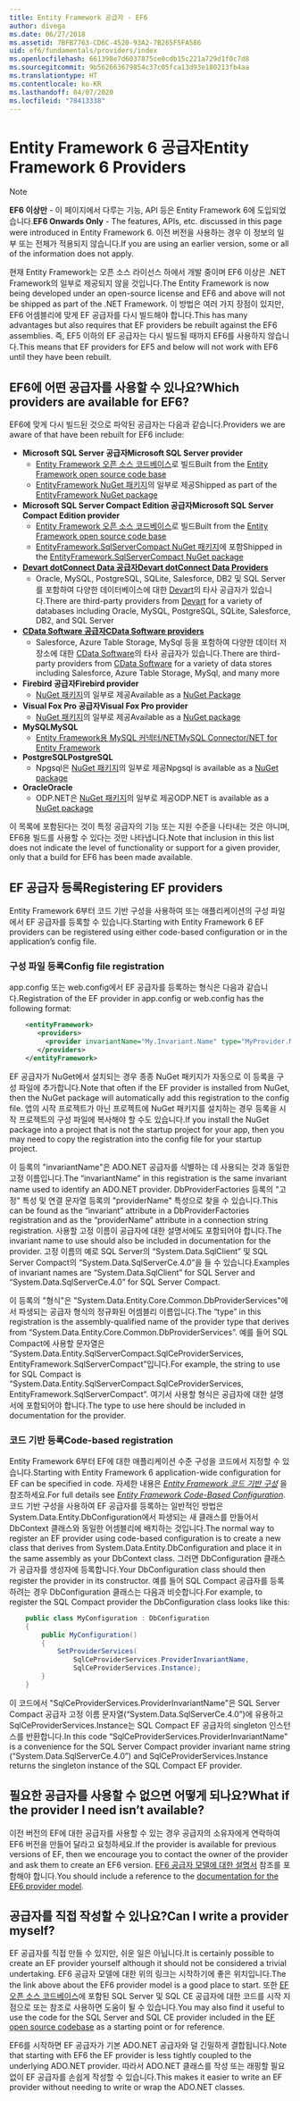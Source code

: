 ```yaml
---
title: Entity Framework 공급자 - EF6
author: divega
ms.date: 06/27/2018
ms.assetid: 7BFB7763-CD6C-4520-93A2-7B265F5FA586
uid: ef6/fundamentals/providers/index
ms.openlocfilehash: 661398e7d6037875ce0cdb15c221a729d1f0c7d8
ms.sourcegitcommit: 9b562663679854c37c05fca13d93e180213fb4aa
ms.translationtype: HT
ms.contentlocale: ko-KR
ms.lasthandoff: 04/07/2020
ms.locfileid: "78413338"
---
```

# <a name="entity-framework-6-providers"></a><span data-ttu-id="ae140-102">Entity Framework 6 공급자</span><span class="sxs-lookup"><span data-stu-id="ae140-102">Entity Framework 6 Providers</span></span>
> [!NOTE]
> <span data-ttu-id="ae140-103">**EF6 이상만** - 이 페이지에서 다루는 기능, API 등은 Entity Framework 6에 도입되었습니다.</span><span class="sxs-lookup"><span data-stu-id="ae140-103">**EF6 Onwards Only** - The features, APIs, etc. discussed in this page were introduced in Entity Framework 6.</span></span> <span data-ttu-id="ae140-104">이전 버전을 사용하는 경우 이 정보의 일부 또는 전체가 적용되지 않습니다.</span><span class="sxs-lookup"><span data-stu-id="ae140-104">If you are using an earlier version, some or all of the information does not apply.</span></span>

<span data-ttu-id="ae140-105">현재 Entity Framework는 오픈 소스 라이선스 하에서 개발 중이며 EF6 이상은 .NET Framework의 일부로 제공되지 않을 것입니다.</span><span class="sxs-lookup"><span data-stu-id="ae140-105">The Entity Framework is now being developed under an open-source license and EF6 and above will not be shipped as part of the .NET Framework.</span></span> <span data-ttu-id="ae140-106">이 방법은 여러 가지 장점이 있지만, EF6 어셈블리에 맞게 EF 공급자를 다시 빌드해야 합니다.</span><span class="sxs-lookup"><span data-stu-id="ae140-106">This has many advantages but also requires that EF providers be rebuilt against the EF6 assemblies.</span></span> <span data-ttu-id="ae140-107">즉, EF5 이하의 EF 공급자는 다시 빌드될 때까지 EF6를 사용하지 않습니다.</span><span class="sxs-lookup"><span data-stu-id="ae140-107">This means that EF providers for EF5 and below will not work with EF6 until they have been rebuilt.</span></span>

## <a name="which-providers-are-available-for-ef6"></a><span data-ttu-id="ae140-108">EF6에 어떤 공급자를 사용할 수 있나요?</span><span class="sxs-lookup"><span data-stu-id="ae140-108">Which providers are available for EF6?</span></span>

<span data-ttu-id="ae140-109">EF6에 맞게 다시 빌드된 것으로 파악된 공급자는 다음과 같습니다.</span><span class="sxs-lookup"><span data-stu-id="ae140-109">Providers we are aware of that have been rebuilt for EF6 include:</span></span>

*   <span data-ttu-id="ae140-110">**Microsoft SQL Server 공급자**</span><span class="sxs-lookup"><span data-stu-id="ae140-110">**Microsoft SQL Server provider**</span></span>
    *   <span data-ttu-id="ae140-111">[Entity Framework 오픈 소스 코드베이스](https://github.com/aspnet/EntityFramework6)로 빌드</span><span class="sxs-lookup"><span data-stu-id="ae140-111">Built from the [Entity Framework open source code base](https://github.com/aspnet/EntityFramework6)</span></span>
    *   <span data-ttu-id="ae140-112">[EntityFramework NuGet 패키지](https://nuget.org/packages/EntityFramework)의 일부로 제공</span><span class="sxs-lookup"><span data-stu-id="ae140-112">Shipped as part of the [EntityFramework NuGet package](https://nuget.org/packages/EntityFramework)</span></span>
*   <span data-ttu-id="ae140-113">**Microsoft SQL Server Compact Edition 공급자**</span><span class="sxs-lookup"><span data-stu-id="ae140-113">**Microsoft SQL Server Compact Edition provider**</span></span>
    *   <span data-ttu-id="ae140-114">[Entity Framework 오픈 소스 코드베이스](https://github.com/aspnet/EntityFramework6)로 빌드</span><span class="sxs-lookup"><span data-stu-id="ae140-114">Built from the [Entity Framework open source code base](https://github.com/aspnet/EntityFramework6)</span></span>
    *   <span data-ttu-id="ae140-115">[EntityFramework.SqlServerCompact NuGet 패키지](https://nuget.org/packages/EntityFramework.SqlServerCompact)에 포함</span><span class="sxs-lookup"><span data-stu-id="ae140-115">Shipped in the [EntityFramework.SqlServerCompact NuGet package](https://nuget.org/packages/EntityFramework.SqlServerCompact)</span></span>
*   [<span data-ttu-id="ae140-116">**Devart dotConnect Data 공급자**</span><span class="sxs-lookup"><span data-stu-id="ae140-116">**Devart dotConnect Data Providers**</span></span>](https://www.devart.com/dotconnect/)
    *   <span data-ttu-id="ae140-117">Oracle, MySQL, PostgreSQL, SQLite, Salesforce, DB2 및 SQL Server를 포함하여 다양한 데이터베이스에 대한 [Devart](https://www.devart.com/)의 타사 공급자가 있습니다.</span><span class="sxs-lookup"><span data-stu-id="ae140-117">There are third-party providers from [Devart](https://www.devart.com/) for a variety of databases including Oracle, MySQL, PostgreSQL, SQLite, Salesforce, DB2, and SQL Server</span></span>
*   [<span data-ttu-id="ae140-118">**CData Software 공급자**</span><span class="sxs-lookup"><span data-stu-id="ae140-118">**CData Software providers**</span></span>](https://www.cdata.com/ado/)
    *   <span data-ttu-id="ae140-119">Salesforce, Azure Table Storage, MySql 등을 포함하여 다양한 데이터 저장소에 대한 [CData Software](https://www.cdata.com/ado/)의 타사 공급자가 있습니다.</span><span class="sxs-lookup"><span data-stu-id="ae140-119">There are third-party providers from [CData Software](https://www.cdata.com/ado/) for a variety of data stores including Salesforce, Azure Table Storage, MySql, and many more</span></span>
*   <span data-ttu-id="ae140-120">**Firebird 공급자**</span><span class="sxs-lookup"><span data-stu-id="ae140-120">**Firebird provider**</span></span>
    *   <span data-ttu-id="ae140-121">[NuGet 패키지](https://www.nuget.org/packages/EntityFramework.Firebird/)의 일부로 제공</span><span class="sxs-lookup"><span data-stu-id="ae140-121">Available as a [NuGet Package](https://www.nuget.org/packages/EntityFramework.Firebird/)</span></span>
*   <span data-ttu-id="ae140-122">**Visual Fox Pro 공급자**</span><span class="sxs-lookup"><span data-stu-id="ae140-122">**Visual Fox Pro provider**</span></span>
    *   <span data-ttu-id="ae140-123">[NuGet 패키지](https://www.nuget.org/packages/VFPEntityFrameworkProvider2/)의 일부로 제공</span><span class="sxs-lookup"><span data-stu-id="ae140-123">Available as a [NuGet package](https://www.nuget.org/packages/VFPEntityFrameworkProvider2/)</span></span>
*   <span data-ttu-id="ae140-124">**MySQL**</span><span class="sxs-lookup"><span data-stu-id="ae140-124">**MySQL**</span></span>
    *   [<span data-ttu-id="ae140-125">Entity Framework용 MySQL 커넥터/NET</span><span class="sxs-lookup"><span data-stu-id="ae140-125">MySQL Connector/NET for Entity Framework</span></span>](https://dev.mysql.com/doc/connector-net/en/connector-net-entityframework60.html)
*   <span data-ttu-id="ae140-126">**PostgreSQL**</span><span class="sxs-lookup"><span data-stu-id="ae140-126">**PostgreSQL**</span></span>
    *   <span data-ttu-id="ae140-127">Npgsql은 [NuGet 패키지](https://www.nuget.org/packages/EntityFramework6.Npgsql/)의 일부로 제공</span><span class="sxs-lookup"><span data-stu-id="ae140-127">Npgsql is available as a [NuGet package](https://www.nuget.org/packages/EntityFramework6.Npgsql/)</span></span>
*   <span data-ttu-id="ae140-128">**Oracle**</span><span class="sxs-lookup"><span data-stu-id="ae140-128">**Oracle**</span></span>
    *   <span data-ttu-id="ae140-129">ODP.NET은 [NuGet 패키지](https://www.nuget.org/packages/Oracle.ManagedDataAccess.EntityFramework/)의 일부로 제공</span><span class="sxs-lookup"><span data-stu-id="ae140-129">ODP.NET is available as a [NuGet package](https://www.nuget.org/packages/Oracle.ManagedDataAccess.EntityFramework/)</span></span>

<span data-ttu-id="ae140-130">이 목록에 포함된다는 것이 특정 공급자의 기능 또는 지원 수준을 나타내는 것은 아니며, EF6용 빌드를 사용할 수 있다는 것만 나타냅니다.</span><span class="sxs-lookup"><span data-stu-id="ae140-130">Note that inclusion in this list does not indicate the level of functionality or support for a given provider, only that a build for EF6 has been made available.</span></span>

## <a name="registering-ef-providers"></a><span data-ttu-id="ae140-131">EF 공급자 등록</span><span class="sxs-lookup"><span data-stu-id="ae140-131">Registering EF providers</span></span>

<span data-ttu-id="ae140-132">Entity Framework 6부터 코드 기반 구성을 사용하여 또는 애플리케이션의 구성 파일에서 EF 공급자를 등록할 수 있습니다.</span><span class="sxs-lookup"><span data-stu-id="ae140-132">Starting with Entity Framework 6 EF providers can be registered using either code-based configuration or in the application’s config file.</span></span>

### <a name="config-file-registration"></a><span data-ttu-id="ae140-133">구성 파일 등록</span><span class="sxs-lookup"><span data-stu-id="ae140-133">Config file registration</span></span>

<span data-ttu-id="ae140-134">app.config 또는 web.config에서 EF 공급자를 등록하는 형식은 다음과 같습니다.</span><span class="sxs-lookup"><span data-stu-id="ae140-134">Registration of the EF provider in app.config or web.config has the following format:</span></span>


``` xml
    <entityFramework>
       <providers>
         <provider invariantName="My.Invariant.Name" type="MyProvider.MyProviderServices, MyAssembly" />
       </providers>
    </entityFramework>
```

<span data-ttu-id="ae140-135">EF 공급자가 NuGet에서 설치되는 경우 종종 NuGet 패키지가 자동으로 이 등록을 구성 파일에 추가합니다.</span><span class="sxs-lookup"><span data-stu-id="ae140-135">Note that often if the EF provider is installed from NuGet, then the NuGet package will automatically add this registration to the config file.</span></span> <span data-ttu-id="ae140-136">앱의 시작 프로젝트가 아닌 프로젝트에 NuGet 패키지를 설치하는 경우 등록을 시작 프로젝트의 구성 파일에 복사해야 할 수도 있습니다.</span><span class="sxs-lookup"><span data-stu-id="ae140-136">If you install the NuGet package into a project that is not the startup project for your app, then you may need to copy the registration into the config file for your startup project.</span></span>

<span data-ttu-id="ae140-137">이 등록의 "invariantName"은 ADO.NET 공급자를 식별하는 데 사용되는 것과 동일한 고정 이름입니다.</span><span class="sxs-lookup"><span data-stu-id="ae140-137">The “invariantName” in this registration is the same invariant name used to identify an ADO.NET provider.</span></span> <span data-ttu-id="ae140-138">DbProviderFactories 등록의 "고정" 특성 및 연결 문자열 등록의 "providerName" 특성으로 찾을 수 있습니다.</span><span class="sxs-lookup"><span data-stu-id="ae140-138">This can be found as the “invariant” attribute in a DbProviderFactories registration and as the “providerName” attribute in a connection string registration.</span></span> <span data-ttu-id="ae140-139">사용할 고정 이름이 공급자에 대한 설명서에도 포함되어야 합니다.</span><span class="sxs-lookup"><span data-stu-id="ae140-139">The invariant name to use should also be included in documentation for the provider.</span></span> <span data-ttu-id="ae140-140">고정 이름의 예로 SQL Server의 “System.Data.SqlClient” 및 SQL Server Compact의 “System.Data.SqlServerCe.4.0”을 들 수 있습니다.</span><span class="sxs-lookup"><span data-stu-id="ae140-140">Examples of invariant names are “System.Data.SqlClient” for SQL Server and “System.Data.SqlServerCe.4.0” for SQL Server Compact.</span></span>

<span data-ttu-id="ae140-141">이 등록의 "형식"은 "System.Data.Entity.Core.Common.DbProviderServices"에서 파생되는 공급자 형식의 정규화된 어셈블리 이름입니다.</span><span class="sxs-lookup"><span data-stu-id="ae140-141">The “type” in this registration is the assembly-qualified name of the provider type that derives from “System.Data.Entity.Core.Common.DbProviderServices”.</span></span> <span data-ttu-id="ae140-142">예를 들어 SQL Compact에 사용할 문자열은 “System.Data.Entity.SqlServerCompact.SqlCeProviderServices, EntityFramework.SqlServerCompact”입니다.</span><span class="sxs-lookup"><span data-stu-id="ae140-142">For example, the string to use for SQL Compact is “System.Data.Entity.SqlServerCompact.SqlCeProviderServices, EntityFramework.SqlServerCompact”.</span></span> <span data-ttu-id="ae140-143">여기서 사용할 형식은 공급자에 대한 설명서에 포함되어야 합니다.</span><span class="sxs-lookup"><span data-stu-id="ae140-143">The type to use here should be included in documentation for the provider.</span></span>

### <a name="code-based-registration"></a><span data-ttu-id="ae140-144">코드 기반 등록</span><span class="sxs-lookup"><span data-stu-id="ae140-144">Code-based registration</span></span>

<span data-ttu-id="ae140-145">Entity Framework 6부터 EF에 대한 애플리케이션 수준 구성을 코드에서 지정할 수 있습니다.</span><span class="sxs-lookup"><span data-stu-id="ae140-145">Starting with Entity Framework 6 application-wide configuration for EF can be specified in code.</span></span> <span data-ttu-id="ae140-146">자세한 내용은 _[Entity Framework 코드 기반 구성](https://msdn.microsoft.com/data/jj680699)_ 을 참조하세요.</span><span class="sxs-lookup"><span data-stu-id="ae140-146">For full details see _[Entity Framework Code-Based Configuration](https://msdn.microsoft.com/data/jj680699)_.</span></span> <span data-ttu-id="ae140-147">코드 기반 구성을 사용하여 EF 공급자를 등록하는 일반적인 방법은 System.Data.Entity.DbConfiguration에서 파생되는 새 클래스를 만들어서 DbContext 클래스와 동일한 어셈블리에 배치하는 것입니다.</span><span class="sxs-lookup"><span data-stu-id="ae140-147">The normal way to register an EF provider using code-based configuration is to create a new class that derives from System.Data.Entity.DbConfiguration and place it in the same assembly as your DbContext class.</span></span> <span data-ttu-id="ae140-148">그러면 DbConfiguration 클래스가 공급자를 생성자에 등록합니다.</span><span class="sxs-lookup"><span data-stu-id="ae140-148">Your DbConfiguration class should then register the provider in its constructor.</span></span> <span data-ttu-id="ae140-149">예를 들어 SQL Compact 공급자를 등록하려는 경우 DbConfiguration 클래스는 다음과 비슷합니다.</span><span class="sxs-lookup"><span data-stu-id="ae140-149">For example, to register the SQL Compact provider the DbConfiguration class looks like this:</span></span>

``` csharp
    public class MyConfiguration : DbConfiguration
    {
        public MyConfiguration()
        {
            SetProviderServices(
                SqlCeProviderServices.ProviderInvariantName,
                SqlCeProviderServices.Instance);
        }
    }
```

<span data-ttu-id="ae140-150">이 코드에서 "SqlCeProviderServices.ProviderInvariantName"은 SQL Server Compact 공급자 고정 이름 문자열(“System.Data.SqlServerCe.4.0”)에 유용하고 SqlCeProviderServices.Instance는 SQL Compact EF 공급자의 singleton 인스턴스를 반환합니다.</span><span class="sxs-lookup"><span data-stu-id="ae140-150">In this code “SqlCeProviderServices.ProviderInvariantName” is a convenience for the SQL Server Compact provider invariant name string (“System.Data.SqlServerCe.4.0”) and SqlCeProviderServices.Instance returns the singleton instance of the SQL Compact EF provider.</span></span>

## <a name="what-if-the-provider-i-need-isnt-available"></a><span data-ttu-id="ae140-151">필요한 공급자를 사용할 수 없으면 어떻게 되나요?</span><span class="sxs-lookup"><span data-stu-id="ae140-151">What if the provider I need isn’t available?</span></span>

<span data-ttu-id="ae140-152">이전 버전의 EF에 대한 공급자를 사용할 수 있는 경우 공급자의 소유자에게 연락하여 EF6 버전을 만들어 달라고 요청하세요.</span><span class="sxs-lookup"><span data-stu-id="ae140-152">If the provider is available for previous versions of EF, then we encourage you to contact the owner of the provider and ask them to create an EF6 version.</span></span> <span data-ttu-id="ae140-153">[EF6 공급자 모델에 대한 설명서](~/ef6/fundamentals/providers/provider-model.md) 참조를 포함해야 합니다.</span><span class="sxs-lookup"><span data-stu-id="ae140-153">You should include a reference to the [documentation for the EF6 provider model](~/ef6/fundamentals/providers/provider-model.md).</span></span>

## <a name="can-i-write-a-provider-myself"></a><span data-ttu-id="ae140-154">공급자를 직접 작성할 수 있나요?</span><span class="sxs-lookup"><span data-stu-id="ae140-154">Can I write a provider myself?</span></span>

<span data-ttu-id="ae140-155">EF 공급자를 직접 만들 수 있지만, 쉬운 일은 아닙니다.</span><span class="sxs-lookup"><span data-stu-id="ae140-155">It is certainly possible to create an EF provider yourself although it should not be considered a trivial undertaking.</span></span> <span data-ttu-id="ae140-156">EF6 공급자 모델에 대한 위의 링크는 시작하기에 좋은 위치입니다.</span><span class="sxs-lookup"><span data-stu-id="ae140-156">The the link above about the EF6 provider model is a good place to start.</span></span> <span data-ttu-id="ae140-157">또한 [EF 오픈 소스 코드베이스](https://github.com/aspnet/EntityFramework6)에 포함된 SQL Server 및 SQL CE 공급자에 대한 코드를 시작 지점으로 또는 참조로 사용하면 도움이 될 수 있습니다.</span><span class="sxs-lookup"><span data-stu-id="ae140-157">You may also find it useful to use the code for the SQL Server and SQL CE provider included in the [EF open source codebase](https://github.com/aspnet/EntityFramework6) as a starting point or for reference.</span></span>

<span data-ttu-id="ae140-158">EF6를 시작하면 EF 공급자가 기본 ADO.NET 공급자와 덜 긴밀하게 결합됩니다.</span><span class="sxs-lookup"><span data-stu-id="ae140-158">Note that starting with EF6 the EF provider is less tightly coupled to the underlying ADO.NET provider.</span></span> <span data-ttu-id="ae140-159">따라서 ADO.NET 클래스를 작성 또는 래핑할 필요 없이 EF 공급자를 손쉽게 작성할 수 있습니다.</span><span class="sxs-lookup"><span data-stu-id="ae140-159">This makes it easier to write an EF provider without needing to write or wrap the ADO.NET classes.</span></span>
